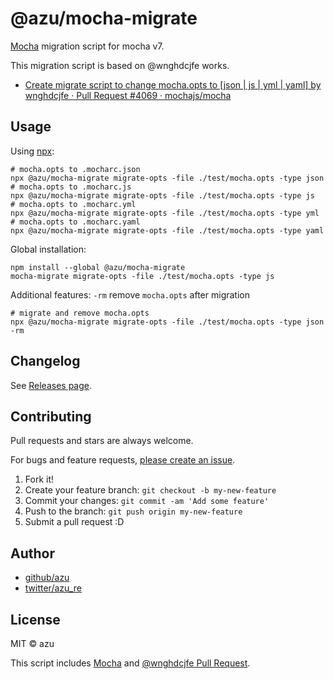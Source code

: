 # @azu/mocha-migrate

[Mocha](https://mochajs.org/) migration script for mocha v7.

This migration script is based on @wnghdcjfe works.

- [Create migrate script to change mocha.opts to \[json | js | yml | yaml\] by wnghdcjfe · Pull Request #4069 · mochajs/mocha](https://github.com/mochajs/mocha/pull/4069)

## Usage

Using [npx](https://www.npmjs.com/package/npx):

    # mocha.opts to .mocharc.json
    npx @azu/mocha-migrate migrate-opts -file ./test/mocha.opts -type json
    # mocha.opts to .mocharc.js
    npx @azu/mocha-migrate migrate-opts -file ./test/mocha.opts -type js
    # mocha.opts to .mocharc.yml
    npx @azu/mocha-migrate migrate-opts -file ./test/mocha.opts -type yml
    # mocha.opts to .mocharc.yaml
    npx @azu/mocha-migrate migrate-opts -file ./test/mocha.opts -type yaml

Global installation:

    npm install --global @azu/mocha-migrate
    mocha-migrate migrate-opts -file ./test/mocha.opts -type js

Additional features: `-rm` remove `mocha.opts` after migration

    # migrate and remove mocha.opts
    npx @azu/mocha-migrate migrate-opts -file ./test/mocha.opts -type json -rm

## Changelog

See [Releases page](https://github.com/azu/mocha-migrate/releases).

## Contributing

Pull requests and stars are always welcome.

For bugs and feature requests, [please create an issue](https://github.com/azu/mocha-migrate/issues).

1. Fork it!
2. Create your feature branch: `git checkout -b my-new-feature`
3. Commit your changes: `git commit -am 'Add some feature'`
4. Push to the branch: `git push origin my-new-feature`
5. Submit a pull request :D

## Author

- [github/azu](https://github.com/azu)
- [twitter/azu_re](https://twitter.com/azu_re)

## License

MIT © azu

This script includes [Mocha](https://mochajs.org/) and [@wnghdcjfe Pull Request](https://github.com/mochajs/mocha/pull/4069).
